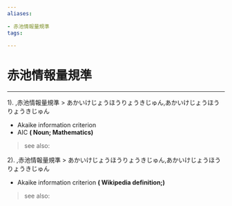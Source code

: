 ```yaml
---
aliases:
    
- 赤池情報量規準
tags:
    
---
```


# 赤池情報量規準
---
1).
,赤池情報量規準 > あかいけじょうほうりょうきじゅん,あかいけじょうほうりょうきじゅん

- Akaike information criterion
- AIC
**( Noun; Mathematics)**
> see also: 
            
2).
,赤池情報量規準 > あかいけじょうほうりょうきじゅん,あかいけじょうほうりょうきじゅん

- Akaike information criterion
**( Wikipedia definition;)**
> see also: 
            